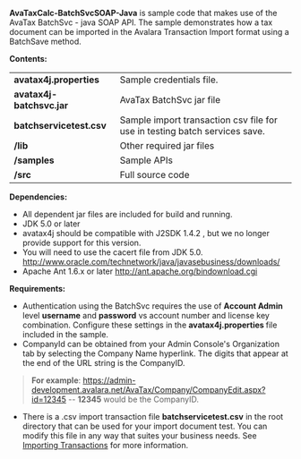<p><strong>AvaTaxCalc-BatchSvcSOAP-Java</strong> is sample code that makes use of the AvaTax BatchSvc - java SOAP API. The sample demonstrates how a tax document can be imported in the Avalara Transaction Import format using a BatchSave method.
  
  </p>
<p><strong>Contents:</strong></p>
<table width="674" border="0" cellspacing="2" cellpadding="2">
  <tr>
    <td width="180"><strong>avatax4j.properties</strong></td>
    <td width="480">Sample credentials file.</td>
  </tr>
  <tr>
    <td><strong>avatax4j-batchsvc.jar</strong></td>
    <td>AvaTax BatchSvc jar file</td>
  </tr>
  <tr>
    <td><strong>batchservicetest.csv</strong></td>
    <td>Sample import transaction csv file for use in testing batch services save. </td>
  </tr>
  <tr>
    <td><strong>/lib &nbsp;</strong></td>
    <td>Other required jar files </td>
  </tr>
  <tr>
    <td><strong>/samples</strong></td>
    <td>Sample APIs</td>
  </tr>
  <tr>
    <td><strong>/src</strong> &nbsp;</td>
    <td>Full source code</td>
  </tr>
</table>
<p><strong>Dependencies:</strong> </p>
<ul>
  <li>All dependent jar files are included for build and running.    </li>
  <li>JDK 5.0 or later    </li>
  <li>avatax4j should be compatible with J2SDK 1.4.2 , but we no longer provide support for this version.    </li>
  <li>You will need to use the cacert file from JDK 5.0.   <a href="http://www.oracle.com/technetwork/java/javasebusiness/downloads/" target="_blank">http://www.oracle.com/technetwork/java/javasebusiness/downloads/</a> </li>
  <li>Apache Ant 1.6.x or later   <a href="http://ant.apache.org/bindownload.cgi" target="_blank">http://ant.apache.org/bindownload.cgi    </a></li>
</ul>
<p><strong>Requirements:</strong>  </p>
<ul>
  <li>Authentication using the BatchSvc requires the use of <strong>Account Admin</strong> level <strong>username</strong> and <strong>password</strong> vs account number and license key combination. Configure these settings in the <strong>avatax4j.properties </strong>file included in the sample.    </li>
  <li>CompanyId can be obtained from your Admin Console's  Organization tab by selecting the Company Name hyperlink. The digits that appear at the end of the URL string is the CompanyID.    </li>
</ul>
<blockquote>
  <p><strong>For example</strong>:  <a href="https://admin-development.avalara.net">https://admin-development.avalara.net/AvaTax/Company/CompanyEdit.aspx?id=12345</a> -- <strong>12345</strong> would be the CompanyID.    </p>
</blockquote>
<ul>
  <li>There is a .csv import transaction file <strong>batchservicetest.csv</strong> in the root directory  that can be used for your import document test. You can modify this file in any way that suites your business needs. See <a href="http://help.avalara.com/000_AvaTax_Calc/000AvaTaxCalc_User_Guide/090_Tools/090_Import_Data/9G0" target="_blank">Importing Transactions</a> for more information.</li>
</ul>
